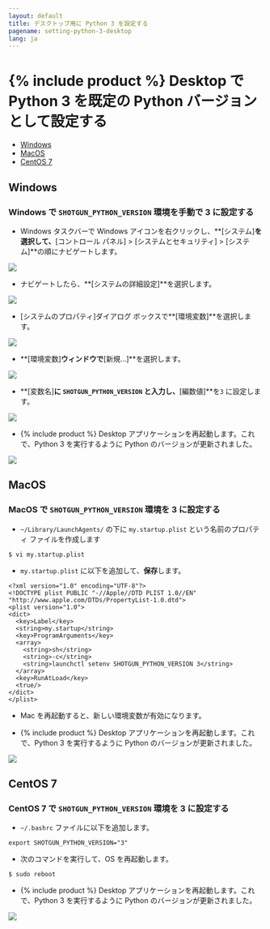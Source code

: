 ```yaml
---
layout: default
title: デスクトップ用に Python 3 を設定する
pagename: setting-python-3-desktop
lang: ja
---
```


# {% include product %} Desktop で Python 3 を既定の Python バージョンとして設定する

- [Windows](#windows)
- [MacOS](#macos)
- [CentOS 7](#centos-7)

## Windows

### Windows で `SHOTGUN_PYTHON_VERSION` 環境を手動で 3 に設定する

- Windows タスクバーで Windows アイコンを右クリックし、**[システム]**を選択して、**[コントロール パネル] > [システムとセキュリティ] > [システム]**の順にナビゲートします。

![](images/setting-python-3-desktop/01-setting-python-3-desktop.png)

- ナビゲートしたら、**[システムの詳細設定]**を選択します。

![](images/setting-python-3-desktop/02-setting-python-3-desktop.png)

- [システムのプロパティ]ダイアログ ボックスで**[環境変数]**を選択します。

![](images/setting-python-3-desktop/03-setting-python-3-desktop.jpg)

- **[環境変数]**ウィンドウで**[新規...]**を選択します。

![](images/setting-python-3-desktop/04-setting-python-3-desktop.jpg)

- **[変数名]**に `SHOTGUN_PYTHON_VERSION` と入力し、**[編数値]**を`3` に設定します。

![](images/setting-python-3-desktop/05-setting-python-3-desktop.jpg)

- {% include product %} Desktop アプリケーションを再起動します。これで、Python 3 を実行するように Python のバージョンが更新されました。

![](images/setting-python-3-desktop/06-setting-python-3-desktop.jpg)


## MacOS

### MacOS で `SHOTGUN_PYTHON_VERSION` 環境を 3 に設定する

- `~/Library/LaunchAgents/` の下に `my.startup.plist` という名前のプロパティ ファイルを作成します

```
$ vi my.startup.plist
```

- `my.startup.plist` に以下を追加して、**保存**します。

```
<?xml version="1.0" encoding="UTF-8"?>
<!DOCTYPE plist PUBLIC "-//Apple//DTD PLIST 1.0//EN" "http://www.apple.com/DTDs/PropertyList-1.0.dtd">
<plist version="1.0">
<dict>
  <key>Label</key>
  <string>my.startup</string>
  <key>ProgramArguments</key>
  <array>
    <string>sh</string>
    <string>-c</string>
    <string>launchctl setenv SHOTGUN_PYTHON_VERSION 3</string>
  </array>
  <key>RunAtLoad</key>
  <true/>
</dict>
</plist>
```

- Mac を再起動すると、新しい環境変数が有効になります。

- {% include product %} Desktop アプリケーションを再起動します。これで、Python 3 を実行するように Python のバージョンが更新されました。

![](images/setting-python-3-desktop/07-setting-python-3-desktop.jpg)

## CentOS 7

### CentOS 7 で `SHOTGUN_PYTHON_VERSION` 環境を 3 に設定する

- `~/.bashrc` ファイルに以下を追加します。

```
export SHOTGUN_PYTHON_VERSION="3"
```

- 次のコマンドを実行して、OS を再起動します。

```
$ sudo reboot
```

- {% include product %} Desktop アプリケーションを再起動します。これで、Python 3 を実行するように Python のバージョンが更新されました。

![](images/setting-python-3-desktop/08-setting-python-3-desktop.jpg)
